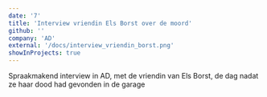 ```yaml
---
date: '7'
title: 'Interview vriendin Els Borst over de moord'
github: ''
company: 'AD'
external: '/docs/interview_vriendin_borst.png'
showInProjects: true
---
```


Spraakmakend interview in AD, met de vriendin van Els Borst, de dag nadat ze haar dood had gevonden in de garage
